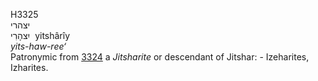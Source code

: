 <body>
  <p>H3325<br>  יצהרי  <br> יִצהָרִי  ‎  yitshârı̂y  <br><i>yits-haw-ree‘ </i><br>Patronymic from <a href="h3324.htm">3324</a>  a <i>Jitsharite</i> or descendant of Jitshar: - Izeharites, Izharites.<br></p>
 </body>